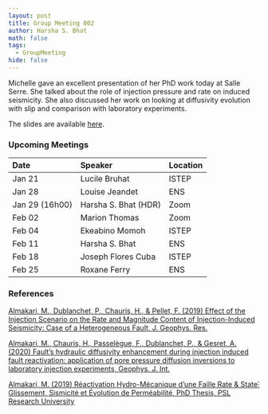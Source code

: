 ```yaml
---
layout: post
title: Group Meeting 002
author: Harsha S. Bhat
math: false
tags:
  - GroupMeeting
hide: false
---
```

Michelle gave an excellent presentation of her PhD work today at Salle Serre. She talked about the role of injection pressure and rate on induced seismicity. She also discussed her work on looking at diffusivity evolution with slip and comparison with laboratory experiments.

The slides are available [here](https://www.dropbox.com/s/atnrvnzalh3c7m0/Presentation_PhD-Work.pdf?dl=0).


### Upcoming Meetings

| Date                         | Speaker          | Location |
|:-----------------------------|:-----------------|:---------|
| Jan 21 | Lucile Bruhat     | ISTEP  |
| Jan 28 | Louise Jeandet     | ENS  |
| Jan 29 (16h00)| Harsha S. Bhat (HDR)     | Zoom  |
| Feb 02| Marion Thomas     | Zoom  |
| Feb 04 | Ekeabino Momoh     | ISTEP  |
| Feb 11 | Harsha S. Bhat     | ENS  |
| Feb 18 | Joseph Flores Cuba     | ISTEP  |
| Feb 25 | Roxane Ferry     | ENS  |

### References

[Almakari, M., Dublanchet, P., Chauris, H., & Pellet, F. (2019) Effect of the Injection Scenario on the Rate and Magnitude Content of Injection-Induced Seismicity: Case of a Heterogeneous Fault, J. Geophys. Res.](https://www.dropbox.com/s/pvtmd62j2j46uam/AlmakariDublanchetChauris2019a.pdf?dl=1)

[Almakari, M., Chauris, H., Passelègue, F., Dublanchet, P., & Gesret, A. (2020) Fault’s hydraulic diffusivity enhancement during injection induced fault reactivation: application of pore pressure diffusion inversions to laboratory injection experiments, Geophys. J. Int.](https://www.dropbox.com/s/pc73jdhmxnw54ts/AlmakariChaurisPassel%C3%A8gue2020a.pdf?dl=1)

[Almakari, M. (2019) Réactivation Hydro-Mécanique d’une Faille Rate & State˸ Glissement, Sismicité et Évolution de Perméabilité, PhD Thesis, PSL Research University](https://www.dropbox.com/s/f5vmxu0zvwp6i72/Almakari2019a.pdf?dl=1)
